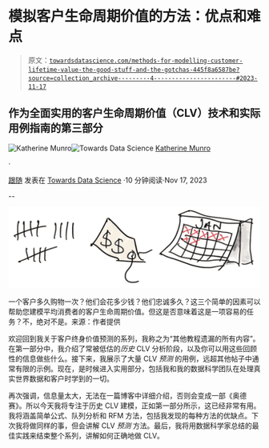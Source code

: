 # 模拟客户生命周期价值的方法：优点和难点

> 原文：[`towardsdatascience.com/methods-for-modelling-customer-lifetime-value-the-good-stuff-and-the-gotchas-445f8a6587be?source=collection_archive---------4-----------------------#2023-11-17`](https://towardsdatascience.com/methods-for-modelling-customer-lifetime-value-the-good-stuff-and-the-gotchas-445f8a6587be?source=collection_archive---------4-----------------------#2023-11-17)

## 作为全面实用的客户生命周期价值（CLV）技术和实际用例指南的第三部分

[](https://katherineamunro.medium.com/?source=post_page-----445f8a6587be--------------------------------)![Katherine Munro](https://katherineamunro.medium.com/?source=post_page-----445f8a6587be--------------------------------)[](https://towardsdatascience.com/?source=post_page-----445f8a6587be--------------------------------)![Towards Data Science](https://towardsdatascience.com/?source=post_page-----445f8a6587be--------------------------------) [Katherine Munro](https://katherineamunro.medium.com/?source=post_page-----445f8a6587be--------------------------------)

·

[跟随](https://medium.com/m/signin?actionUrl=https%3A%2F%2Fmedium.com%2F_%2Fsubscribe%2Fuser%2Fb84716d39740&operation=register&redirect=https%3A%2F%2Ftowardsdatascience.com%2Fmethods-for-modelling-customer-lifetime-value-the-good-stuff-and-the-gotchas-445f8a6587be&user=Katherine+Munro&userId=b84716d39740&source=post_page-b84716d39740----445f8a6587be---------------------post_header-----------) 发表在 [Towards Data Science](https://towardsdatascience.com/?source=post_page-----445f8a6587be--------------------------------) ·10 分钟阅读·Nov 17, 2023[](https://medium.com/m/signin?actionUrl=https%3A%2F%2Fmedium.com%2F_%2Fvote%2Ftowards-data-science%2F445f8a6587be&operation=register&redirect=https%3A%2F%2Ftowardsdatascience.com%2Fmethods-for-modelling-customer-lifetime-value-the-good-stuff-and-the-gotchas-445f8a6587be&user=Katherine+Munro&userId=b84716d39740&source=-----445f8a6587be---------------------clap_footer-----------)

--

[](https://medium.com/m/signin?actionUrl=https%3A%2F%2Fmedium.com%2F_%2Fbookmark%2Fp%2F445f8a6587be&operation=register&redirect=https%3A%2F%2Ftowardsdatascience.com%2Fmethods-for-modelling-customer-lifetime-value-the-good-stuff-and-the-gotchas-445f8a6587be&source=-----445f8a6587be---------------------bookmark_footer-----------)![](img/0d09b9647ff1c64c275e63b13db943d2.png)

一个客户多久购物一次？他们会花多少钱？他们忠诚多久？这三个简单的因素可以帮助您建模平均消费者的客户生命周期价值。但这是否意味着这是一项容易的任务？不，绝对不是。来源：作者提供

欢迎回到我关于客户终身价值预测的系列，我称之为“其他教程遗漏的所有内容”。在第一部分中，我介绍了常被低估的*历史* CLV 分析阶段，以及你可以用这些回顾性的信息做些什么。接下来，我展示了大量 CLV *预测* 的用例，远超其他帖子中通常有限的示例。现在，是时候进入实用部分，包括我和我的数据科学团队在处理真实世界数据和客户时学到的一切。

再次强调，信息量太大，无法在一篇博客中详细介绍，否则会变成一部《奥德赛》。所以今天我将专注于历史 CLV 建模，正如第一部分所示，这已经非常有用。我将涵盖简单公式、队列分析和 RFM 方法，包括我发现的每种方法的优缺点。下次我将做同样的事，但会讲解 CLV *预测* 方法。最后，我将用数据科学家总结的最佳实践来结束整个系列，讲解如何正确地做 CLV。
